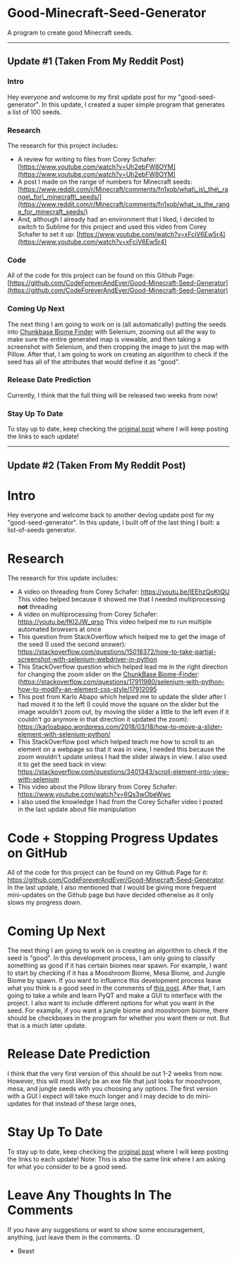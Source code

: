 # Good-Minecraft-Seed-Generator
A program to create good Minecraft seeds.

___

## Update #1 (Taken From My Reddit Post)


### Intro
Hey everyone and welcome to my first update post for my "good-seed-generator".  In this update, I created a super simple program that generates a list of 100 seeds. 


### Research
The research for this project includes:
* A review for writing to files from Corey Schafer:  [https://www.youtube.com/watch?v=Uh2ebFW8OYM](https://www.youtube.com/watch?v=Uh2ebFW8OYM) 
* A post I made on the range of numbers for Minecraft seeds:  [https://www.reddit.com/r/Minecraft/comments/fn1xob/what\_is\_the\_range\_for\_minecraft\_seeds/](https://www.reddit.com/r/Minecraft/comments/fn1xob/what_is_the_range_for_minecraft_seeds/) 
* And, although I already had an environment that I liked, I decided to switch to Sublime for this project and used this video from Corey Schafer to set it up:  [https://www.youtube.com/watch?v=xFciV6Ew5r4](https://www.youtube.com/watch?v=xFciV6Ew5r4) 


### Code
All of the code for this project can be found on this Github Page:  [https://github.com/CodeForeverAndEver/Good-Minecraft-Seed-Generator](https://github.com/CodeForeverAndEver/Good-Minecraft-Seed-Generator)  


### Coming Up Next
The next thing I am going to work on is (all automatically) putting the seeds into [Chunkbase Biome Finder](https://www.chunkbase.com/apps/biome-finder) with Selenium, zooming out all the way to make sure the entire generated map is viewable, and then taking a screenshot with Selenium, and then cropping the image to just the map with Pillow. After that, I am going to work on creating an algorithm to check if the seed has all of the attributes that would define it as "good".


### Release Date Prediction
Currently, I think that the full thing will be released two weeks from now!


### Stay Up To Date
To stay up to date, keep checking the [original post](https://www.reddit.com/r/Minecraft/comments/fmjh19/thinking_about_making_a_goodseedgenerator/) where I will keep posting the links to each update!

___
## Update #2 (Taken From My Reddit Post)


# Intro
Hey everyone and welcome back to another devlog update post for my "good-seed-generator". In this update, I built off of the last thing I built: a list-of-seeds generator. 


# Research
The research for this update includes:
* A video on threading from Corey Schafer: https://youtu.be/IEEhzQoKtQU  This video helped because it showed me that I needed multiprocessing **not** threading
* A video on multiprocessing from Corey Schafer: https://youtu.be/fKl2JW_qrso This video helped me to run multiple automated browsers at once
* This question from StackOverflow which helped me to get the image of the seed (I used the second answer): https://stackoverflow.com/questions/15018372/how-to-take-partial-screenshot-with-selenium-webdriver-in-python
* This StackOverflow question which helped lead me in the right direction for changing the zoom slider on the [ChunkBase Biome-Finder](https://www.chunkbase.com/apps/biome-finder): (https://stackoverflow.com/questions/17911980/selenium-with-python-how-to-modify-an-element-css-style/17912095 
* This post from Karlo Abapo which helped me to update the slider after I had moved it to the left (I could move the square on the slider but the image wouldn't zoom out, by moving the slider a little to the left even if it couldn't go anymore in that direction it updated the zoom): https://karloabapo.wordpress.com/2018/03/18/how-to-move-a-slider-element-with-selenium-python/
* This StackOverflow post which helped teach me how to scroll to an element on a webpage so that it was in view, I needed this because the zoom wouldn't update unless I had the slider always in view. I also used it to get the seed back in view: https://stackoverflow.com/questions/3401343/scroll-element-into-view-with-selenium
* This video about the Pillow library from Corey Schafer: https://www.youtube.com/watch?v=6Qs3wObeWwc
* I also used the knowledge I had from the Corey Schafer video I posted in the last update about file manipulation


# Code + Stopping Progress Updates on GitHub
All of the code for this project can be found on my Github Page for it: https://github.com/CodeForeverAndEver/Good-Minecraft-Seed-Generator. In the last update, I also mentioned that I would be giving more frequent mini-updates on the Github page but have decided otherwise as it only slows my progress down.


# Coming Up Next
The next thing I am going to work on is creating an algorithm to check if the seed is "good". In this development process, I am only going to classify something as good if it has certain biomes near spawn. For example, I want to start by checking if it has a Mooshroom Biome, Mesa Biome, and Jungle Biome by spawn. If you want to influence this development process leave what you think is a good seed in the comments of [this post](https://www.reddit.com/r/Minecraft/comments/fmjh19/thinking_about_making_a_goodseedgenerator/). After that, I am going to take a while and learn PyQT and make a GUI to interface with the project. I also want to include different options for what you want in the seed. For example, if you want a jungle biome and mooshroom biome, there should be checkboxes in the program for whether you want them or not. But that is a much later update.


# Release Date Prediction
I think that the very first version of this should be out 1-2 weeks from now. However, this will most likely be an exe file that just looks for mooshroom, mesa, and jungle seeds with you choosing any options. The first version with a GUI I expect will take much longer and I may decide to do mini-updates for that instead of these large ones,


# Stay Up To Date
To stay up to date, keep checking the [original post](https://www.reddit.com/r/Minecraft/comments/fmjh19/thinking_about_making_a_goodseedgenerator/) where I will keep posting the links to each update! Note: This is also the same link where I am asking for what you consider to be a good seed.


# Leave Any Thoughts In The Comments
If you have any suggestions or want to show some encouragement, anything, just leave them in the comments. :D

- Beast

